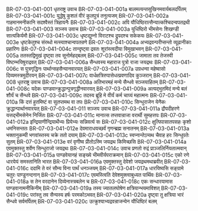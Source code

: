 BR-07-03-041-001  धृतराष्ट्र उवाच
BR-07-03-041-001a बालमत्यन्तसुखिनमवार्यबलदर्पितम्
BR-07-03-041-001c युद्धेषु कुशलं वीरं कुलपुत्रं तनुत्यजम्
BR-07-03-041-002a गाहमानमनीकानि सदश्वैस्तं त्रिहायनैः
BR-07-03-041-002c अपि यौधिष्ठिरात्सैन्यात्कश्चिदन्वपतद्रथी
BR-07-03-041-003  सञ्जय उवाच
BR-07-03-041-003a युधिष्ठिरो भीमसेनः शिखण्डी सात्यकिर्यमौ
BR-07-03-041-003c धृष्टद्युम्नो विराटश्च द्रुपदश्च सकेकयः
BR-07-03-041-003e धृष्टकेतुश्च संरब्धो मत्स्याश्चान्वपतन्रणे
BR-07-03-041-004a अभ्यद्रवन्परीप्सन्तो व्यूढानीकाः प्रहारिणः
BR-07-03-041-004c तान्दृष्ट्वा द्रवतः शूरांस्त्वदीया विमुखाभवन्
BR-07-03-041-005a ततस्तद्विमुखं दृष्ट्वा तव सूनोर्महद्बलम्
BR-07-03-041-005c जामाता तव तेजस्वी विष्टम्भयिषुराद्रवत्
BR-07-03-041-006a सैन्धवस्य महाराज पुत्रो राजा जयद्रथः
BR-07-03-041-006c स पुत्रगृद्धिनः पार्थान्सहसैन्यानवारयत्
BR-07-03-041-007a उग्रधन्वा महेष्वासो दिव्यमस्त्रमुदीरयन्
BR-07-03-041-007c वार्धक्षत्रिरुपासेधत्प्रवणादिव कुञ्जरान्
BR-07-03-041-008  धृतराष्ट्र उवाच
BR-07-03-041-008a अतिभारमहं मन्ये सैन्धवे सञ्जयाहितम्
BR-07-03-041-008c यदेकः पाण्डवान्क्रुद्धान्पुत्रगृद्धीनवारयत्
BR-07-03-041-009a अत्यद्भुतमिदं मन्ये बलं शौर्यं च सैन्धवे
BR-07-03-041-009c तदस्य ब्रूहि मे वीर्यं कर्म चाग्र्यं महात्मनः
BR-07-03-041-010a किं दत्तं हुतमिष्टं वा सुतप्तमथ वा तपः
BR-07-03-041-010c सिन्धुराजेन येनैकः क्रुद्धान्पार्थानवारयत्
BR-07-03-041-011  सञ्जय उवाच
BR-07-03-041-011a द्रौपदीहरणे यत्तद्भीमसेनेन निर्जितः
BR-07-03-041-011c मानात्स तप्तवान्राजा वरार्थी सुमहत्तपः
BR-07-03-041-012a इन्द्रियाणीन्द्रियार्थेभ्यः प्रियेभ्यः सन्निवर्त्य सः
BR-07-03-041-012c क्षुत्पिपासातपसहः कृशो धमनिसन्ततः
BR-07-03-041-012e देवमाराधयच्छर्वं गृणन्ब्रह्म सनातनम्
BR-07-03-041-013a भक्तानुकम्पी भगवांस्तस्य चक्रे ततो दयाम्
BR-07-03-041-013c स्वप्नान्तेऽप्यथ चैवाह हरः सिन्धुपतेः सुतम्
BR-07-03-041-013e वरं वृणीष्व प्रीतोऽस्मि जयद्रथ किमिच्छसि
BR-07-03-041-014a एवमुक्तस्तु शर्वेण सिन्धुराजो जयद्रथः
BR-07-03-041-014c उवाच प्रणतो रुद्रं प्राञ्जलिर्नियतात्मवान्
BR-07-03-041-015a पाण्डवेयानहं सङ्ख्ये भीमवीर्यपराक्रमान्
BR-07-03-041-015c एको रणे धारयेयं समस्तानिति भारत
BR-07-03-041-016a एवमुक्तस्तु देवेशो जयद्रथमथाब्रवीत्
BR-07-03-041-016c ददामि ते वरं सौम्य विना पार्थं धनञ्जयम्
BR-07-03-041-017a धारयिष्यसि सङ्ग्रामे चतुरः पाण्डुनन्दनान्
BR-07-03-041-017c एवमस्त्विति देवेशमुक्त्वाबुध्यत पार्थिवः
BR-07-03-041-018a स तेन वरदानेन दिव्येनास्त्रबलेन च
BR-07-03-041-018c एकः सन्धारयामास पाण्डवानामनीकिनीम्
BR-07-03-041-019a तस्य ज्यातलघोषेण क्षत्रियान्भयमाविशत्
BR-07-03-041-019c परांस्तु तव सैन्यस्य हर्षः परमकोऽभवत्
BR-07-03-041-020a दृष्ट्वा तु क्षत्रिया भारं सैन्धवे सर्वमर्पितम्
BR-07-03-041-020c उत्क्रुश्याभ्यद्रवन्राजन्येन यौधिष्ठिरं बलम्

